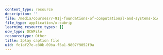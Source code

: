 ```yaml
---
content_type: resource
description: ''
file: /media/courses/7-91j-foundations-of-computational-and-systems-biology-spring-2014/fc1af27ee80b09baf5a19807f9052f9a_14m9MW-qMhg.srt
file_type: application/x-subrip
learning_resource_types: []
ocw_type: OCWFile
resourcetype: Other
title: 3play caption file
uid: fc1af27e-e80b-09ba-f5a1-9807f9052f9a
---
```

